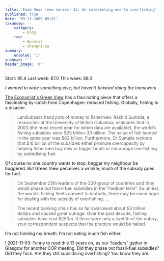 ```yaml
---
title: 'Food News (new series) 13: An interesting end to overfishing'
published: true
date: '03-11-2009 09:01'
taxonomy:
    category:
        - blog
    tag:
        - General
        - Shangri-La
summary:
    enabled: '1'
subhead: " "
header_image: '0'
---
```


Start: 95.4 Last week: 87.0 This week: 88.0

_I wanted to write something else, but haven’t finished doing the homework._

[The Economist's Green View](https://www.economist.com/international/2009/11/02/tricks-of-the-trade) has a fascinating piece that offers a fascinating by-catch from Copenhagen: reduced fishing. Globally, fishing is a disaster.

> Landlubbers hand pots of money to fishermen. Rashid Sumaila, a researcher at the University of British Columbia, estimates that in 2003 (the most recent year for which data are available), the world’s fishing subsidies were $25 billion-30 billion. The value of fish landed in the same year was $82 billion. Furthermore, Dr Sumaila reckons that $16 billion of the subsidies either promote overcapacity by helping fishermen buy new or bigger boats or encourage overfishing by subsidising fuel.

Of course no one country wants to stop, beggar my neighbour be buggered. But Green View perceives a wrinkle; much of the subsidy goes for fuel.

> On September 25th leaders of the G20 group of countries said they would phase out fossil-fuel subsidies in the “medium term”. So unless the world’s fishing fleets convert to biofuels, there may be some hope for dealing with the subsidy of overfishing. ...

> The recent banking crisis has so far swallowed about $3 trillion dollars and caused great outrage. Over the past decade, fishing subsidies have cost $250m. If there were only a twelfth of the outcry, your correspondent suspects that the practice would be halted.

I’m not holding my breath. I’m not eating much fish either.

! 2021-11-03: Funny to read this 13 years on, as our “leaders” gather in Glasgow for another COP meeting. Did they phase out fossil-fuel subsidies? Did they fuck. Are they still subsidising overfishing? You know they are.
